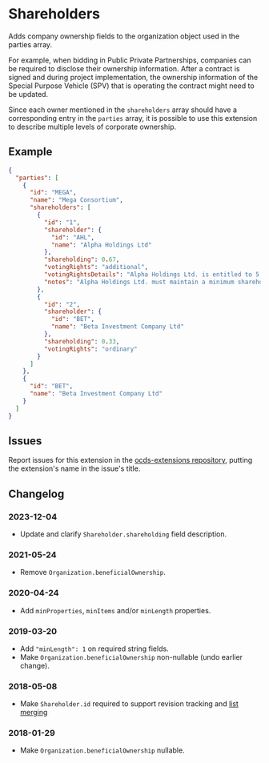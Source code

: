 # Shareholders

Adds company ownership fields to the organization object used in the parties array.

For example, when bidding in Public Private Partnerships, companies can be required to disclose their ownership information. After a contract is signed and during project implementation, the ownership information of the Special Purpose Vehicle (SPV) that is operating the contract might need to be updated.

Since each owner mentioned in the `shareholders` array should have a corresponding entry in the `parties` array, it is possible to use this extension to describe multiple levels of corporate ownership.

## Example

```json
{
  "parties": [
    {
      "id": "MEGA",
      "name": "Mega Consortium",
      "shareholders": [
        {
          "id": "1",
          "shareholder": {
            "id": "AHL",
            "name": "Alpha Holdings Ltd"
          },
          "shareholding": 0.67,
          "votingRights": "additional",
          "votingRightsDetails": "Alpha Holdings Ltd. is entitled to 5 votes per share.",
          "notes": "Alpha Holdings Ltd. must maintain a minimum shareholding of 30% in the project company until 10 years from the date of commissioning have elapsed."
        },
        {
          "id": "2",
          "shareholder": {
            "id": "BET",
            "name": "Beta Investment Company Ltd"
          },
          "shareholding": 0.33,
          "votingRights": "ordinary"
        }
      ]
    },
    {
      "id": "BET",
      "name": "Beta Investment Company Ltd"
    }
  ]
}
```

## Issues

Report issues for this extension in the [ocds-extensions repository](https://github.com/open-contracting/ocds-extensions/issues), putting the extension's name in the issue's title.

## Changelog

### 2023-12-04

* Update and clarify `Shareholder.shareholding` field description.

### 2021-05-24

* Remove `Organization.beneficialOwnership`.

### 2020-04-24

* Add `minProperties`, `minItems` and/or `minLength` properties.

### 2019-03-20

* Add `"minLength": 1` on required string fields.
* Make `Organization.beneficialOwnership` non-nullable (undo earlier change).

### 2018-05-08

* Make `Shareholder.id` required to support revision tracking and [list merging](https://standard.open-contracting.org/latest/en/schema/merging/#array-values)

### 2018-01-29

* Make `Organization.beneficialOwnership` nullable.
